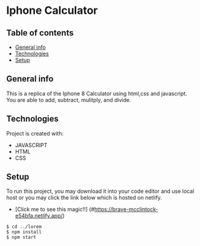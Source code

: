 # Iphone Calculator

## Table of contents
* [General info](#general-info)
* [Technologies](#technologies)
* [Setup](#setup)

## General info
This is a replica of the Iphone 8 Calculator using html,css and javascript. You are able to add, subtract, mulitply, and divide.
	
## Technologies
Project is created with:
* JAVASCRIPT
* HTML
* CSS
	
## Setup
To run this project, you may download it into your code editor and use local host or you may click the link below which is hosted on netlify.
* [Click me to see this magic!!] (#https://brave-mcclintock-e54bfa.netlify.app/)

```
$ cd ../lorem
$ npm install
$ npm start
